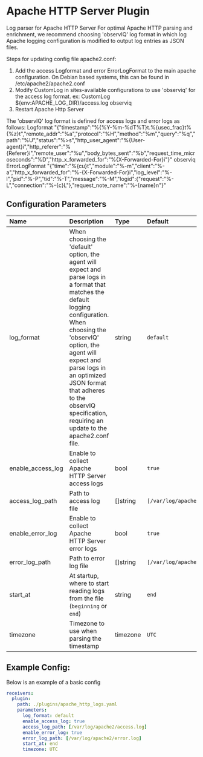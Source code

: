 # Apache HTTP Server Plugin

Log parser for Apache HTTP Server
For optimal Apache HTTP parsing and enrichment, we recommend choosing 'observIQ' log format in which log Apache logging configuration is modified to output log entries as JSON files.

Steps for updating config file apache2.conf:

1. Add the access Logformat and error ErrorLogFormat to the main apache configuration.
   On Debian based systems, this can be found in /etc/apache2/apache2.conf
2. Modify CustomLog in sites-available configurations to use 'observiq' for the access log format.
   ex: CustomLog ${env:APACHE_LOG_DIR}/access.log observiq
3. Restart Apache Http Server

The 'observIQ' log format is defined for access logs and error logs as follows:
Logformat "{\"timestamp\":\"%{%Y-%m-%dT%T}t.%{usec_frac}t%{%z}t\",\"remote_addr\":\"%a\",\"protocol\":\"%H\",\"method\":\"%m\",\"query\":\"%q\",\"path\":\"%U\",\"status\":\"%>s\",\"http_user_agent\":\"%{User-agent}i\",\"http_referer\":\"%{Referer}i\",\"remote_user\":\"%u\",\"body_bytes_sent\":\"%b\",\"request_time_microseconds\":\"%D\",\"http_x_forwarded_for\":\"%{X-Forwarded-For}i\"}" observiq
ErrorLogFormat "{\"time\":\"%{cu}t\",\"module\":\"%-m\",\"client\":\"%-a\",\"http_x_forwarded_for\":\"%-{X-Forwarded-For}i\",\"log_level\":\"%-l\",\"pid\":\"%-P\",\"tid\":\"%-T\",\"message\":\"%-M\",\"logid\":{\"request\":\"%-L\",\"connection\":\"%-{c}L\"},\"request_note_name\":\"%-{name}n\"}"

## Configuration Parameters

| Name              | Description                                                                                                                                                                                                                                                                                                                          | Type     | Default                         | Required | Values                |
| :---------------- | :----------------------------------------------------------------------------------------------------------------------------------------------------------------------------------------------------------------------------------------------------------------------------------------------------------------------------------- | :------- | :------------------------------ | :------- | :-------------------- |
| log_format        | When choosing the 'default' option, the agent will expect and parse logs in a format that matches the default logging configuration. When choosing the 'observIQ' option, the agent will expect and parse logs in an optimized JSON format that adheres to the observIQ specification, requiring an update to the apache2.conf file. | string   | `default`                       | false    | `default`, `observiq` |
| enable_access_log | Enable to collect Apache HTTP Server access logs                                                                                                                                                                                                                                                                                     | bool     | `true`                          | false    |                       |
| access_log_path   | Path to access log file                                                                                                                                                                                                                                                                                                              | []string | `[/var/log/apache2/access.log]` | false    |                       |
| enable_error_log  | Enable to collect Apache HTTP Server error logs                                                                                                                                                                                                                                                                                      | bool     | `true`                          | false    |                       |
| error_log_path    | Path to error log file                                                                                                                                                                                                                                                                                                               | []string | `[/var/log/apache2/error.log]`  | false    |                       |
| start_at          | At startup, where to start reading logs from the file (`beginning` or `end`)                                                                                                                                                                                                                                                         | string   | `end`                           | false    | `beginning`, `end`    |
| timezone          | Timezone to use when parsing the timestamp                                                                                                                                                                                                                                                                                           | timezone | `UTC`                           | false    |                       |

## Example Config:

Below is an example of a basic config

```yaml
receivers:
  plugin:
    path: ./plugins/apache_http_logs.yaml
    parameters:
      log_format: default
      enable_access_log: true
      access_log_path: [/var/log/apache2/access.log]
      enable_error_log: true
      error_log_path: [/var/log/apache2/error.log]
      start_at: end
      timezone: UTC
```

